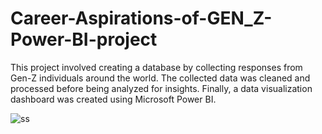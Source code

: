 # Career-Aspirations-of-GEN_Z-Power-BI-project

This project involved creating a database by collecting responses from Gen-Z individuals around the world. The collected data was cleaned and processed before being analyzed for insights. Finally, a data visualization dashboard was created using Microsoft Power BI.

![ss](https://user-images.githubusercontent.com/121448188/236490612-f8d06d95-7551-4e34-b907-88e245a06b6c.png)


